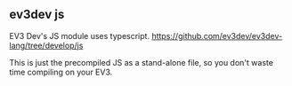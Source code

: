 ## ev3dev js

EV3 Dev's JS module uses typescript.
https://github.com/ev3dev/ev3dev-lang/tree/develop/js

This is just the precompiled JS as a stand-alone file, so you don't waste time compiling on your EV3.

